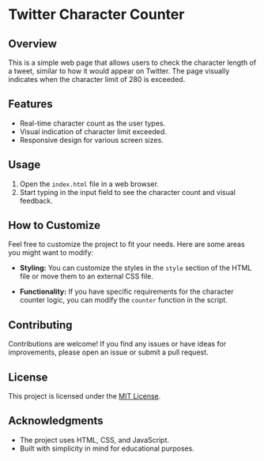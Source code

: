 # Twitter Character Counter

## Overview

This is a simple web page that allows users to check the character length of a tweet, similar to how it would appear on Twitter. The page visually indicates when the character limit of 280 is exceeded.

## Features

- Real-time character count as the user types.
- Visual indication of character limit exceeded.
- Responsive design for various screen sizes.

## Usage

1. Open the `index.html` file in a web browser.
2. Start typing in the input field to see the character count and visual feedback.

## How to Customize

Feel free to customize the project to fit your needs. Here are some areas you might want to modify:

- **Styling:** You can customize the styles in the `style` section of the HTML file or move them to an external CSS file.

- **Functionality:** If you have specific requirements for the character counter logic, you can modify the `counter` function in the script.

## Contributing

Contributions are welcome! If you find any issues or have ideas for improvements, please open an issue or submit a pull request.

## License

This project is licensed under the [MIT License](LICENSE).

## Acknowledgments

- The project uses HTML, CSS, and JavaScript.
- Built with simplicity in mind for educational purposes.

